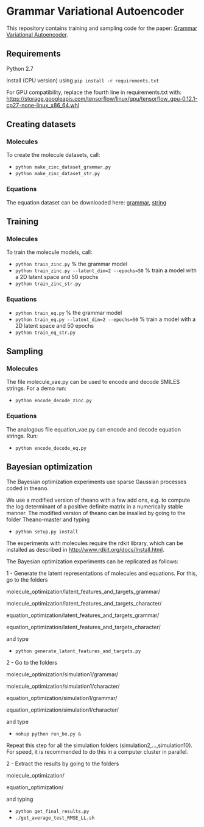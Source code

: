 # Grammar Variational Autoencoder

This repository contains training and sampling code for the paper: <a href="https://arxiv.org/abs/1703.01925">Grammar Variational Autoencoder</a>.


## Requirements

Python 2.7

Install (CPU version) using `pip install -r requirements.txt`

For GPU compatibility, replace the fourth line in requirements.txt with: https://storage.googleapis.com/tensorflow/linux/gpu/tensorflow_gpu-0.12.1-cp27-none-linux_x86_64.whl


## Creating datasets

### Molecules

To create the molecule datasets, call:

* `python make_zinc_dataset_grammar.py`
* `python make_zinc_dataset_str.py`

### Equations

The equation dataset can be downloaded here: [grammar](https://www.dropbox.com/s/yq1gpygw3oq1grq/eq2_grammar_dataset.h5?dl=0), [string](https://www.dropbox.com/s/gn3iq2ykrs0dqwb/eq2_str_dataset.h5?dl=0)


## Training

### Molecules

To train the molecule models, call:

* `python train_zinc.py` % the grammar model
* `python train_zinc.py --latent_dim=2 --epochs=50` % train a model with a 2D latent space and 50 epochs 
* `python train_zinc_str.py`

### Equations

* `python train_eq.py` % the grammar model
* `python train_eq.py --latent_dim=2 --epochs=50` % train a model with a 2D latent space and 50 epochs 
* `python train_eq_str.py`


## Sampling

### Molecules

The file molecule_vae.py can be used to encode and decode SMILES strings. For a demo run:

* `python encode_decode_zinc.py`

### Equations

The analogous file equation_vae.py can encode and decode equation strings. Run:

* `python encode_decode_eq.py`

## Bayesian optimization

The Bayesian optimization experiments use sparse Gaussian processes coded in theano.

We use a modified version of theano with a few add ons, e.g. to compute
the log determinant of a positive definite matrix in a numerically stable
manner. The modified version of theano can be insalled by going to the folder
Theano-master and typing

* `python setup.py install`

The experiments with molecules require the rdkit library, which can be installed as described in 
<a href="http://www.rdkit.org/docs/Install.html">http://www.rdkit.org/docs/Install.html</a>.

The Bayesian optimization experiments can be replicated as follows:

1 - Generate the latent representations of molecules and equations. For this, go to the folders

molecule_optimization/latent_features_and_targets_grammar/

molecule_optimization/latent_features_and_targets_character/

equation_optimization/latent_features_and_targets_grammar/

equation_optimization/latent_features_and_targets_character/

and type

* `python generate_latent_features_and_targets.py`

2 - Go to the folders

molecule_optimization/simulation1/grammar/

molecule_optimization/simulation1/character/

equation_optimization/simulation1/grammar/

equation_optimization/simulation1/character/

and type

* `nohup python run_bo.py &`

Repeat this step for all the simulation folders (simulation2,...,simulation10).
For speed, it is recommended to do this in a computer cluster in parallel.

2 - Extract the results by going to the folders

molecule_optimization/

equation_optimization/

and typing

* `python get_final_results.py`
* `./get_average_test_RMSE_LL.sh`
